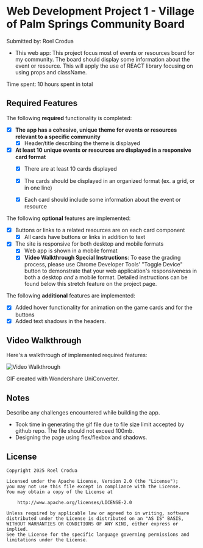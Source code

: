 # Web Development Project 1 - Village of Palm Springs Community Board

Submitted by: Roel Crodua

* This web app: This project focus most of events or resources board for my community. The board should display some information about the event or resource. This will apply the use of REACT library focusing on using props and className.

Time spent: 10 hours spent in total

## Required Features

The following **required** functionality is completed:

- [X] **The app has a cohesive, unique theme for events or resources relevant to a specific community**
  - [X] Header/title describing the theme is displayed
- [X] **At least 10 unique events or resources are displayed in a responsive card format**
  - [X] There are at least 10 cards displayed 
  - [X] The cards should be displayed in an organized format (ex. a grid, or in one line)
  - [X] Each card should include some information about the event or resource


The following **optional** features are implemented:

- [X] Buttons or links to a related resources are on each card component
  - [X] All cards have buttons or links in addition to text
- [X] The site is responsive for both desktop and mobile formats
  - [X] Web app is shown in a mobile format
  - [X] **Video Walkthrough Special Instructions**: To ease the grading process, please use Chrome Developer Tools' "Toggle Device" button to demonstrate that your web application's responsiveness in both a desktop *and* a mobile format. Detailed instructions can be found below this stretch feature on the project page. 

The following **additional** features are implemented:

* [X] Added hover functionality for animation on the game cards and for the buttons
* [X] Added text shadows in the headers.

## Video Walkthrough

Here's a walkthrough of implemented required features:

<img src='https://github.com/roeldcrodua/CommunityBoard/blob/main/src/assets/demo.gif' title='Video Walkthrough' width='' alt='Video Walkthrough' />

<!-- Replace this with whatever GIF tool you used! -->
GIF created with Wondershare UniConverter.
<!-- Recommended tools:
[Kap](https://getkap.co/) for macOS
[ScreenToGif](https://www.screentogif.com/) for Windows
[peek](https://github.com/phw/peek) for Linux. -->

## Notes

Describe any challenges encountered while building the app.
- Took time in generating the gif file due to file size limit accepted by github repo. The file should not exceed 100mb.
- Designing the page using flex/flexbox and shadows.

## License

    Copyright 2025 Roel Crodua

    Licensed under the Apache License, Version 2.0 (the "License");
    you may not use this file except in compliance with the License.
    You may obtain a copy of the License at

        http://www.apache.org/licenses/LICENSE-2.0

    Unless required by applicable law or agreed to in writing, software
    distributed under the License is distributed on an "AS IS" BASIS,
    WITHOUT WARRANTIES OR CONDITIONS OF ANY KIND, either express or implied.
    See the License for the specific language governing permissions and
    limitations under the License.

